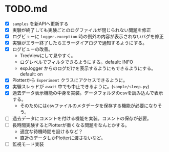 # TODO.md

- [x] `samples` を新APIへ更新する
- [x] 実験が終了しても実験ごとのログファイルが閉じられない問題を修正
- [x] ログビューに `logger.exception` 時の例外の内容が表示されないバグを修正
- [x] 実験がエラー終了したらエラーダイアログで通知するようにする。
- [x] ログビューの改善。
    - TreeViewにして見やすく。
    - ログレベルでフィルタできるようにする。default: INFO
    - exp.logger からのログだけを表示するようにもできるようにする。default: on
- [x] Plotterから `Experiment` クラスにアクセスできるように。
- [x] 実験スレッドが `await` 中でも中止できるように。(`sample/sleep.py`)
- [x] 過去データ表示機能の中身を実装。データフォルダのcsvを読み込んで表示する。
    - そのためにはcsvファイルのメタデータを保存する機能が必要になりそう。
- [ ] 過去データにコメントを付ける機能を実装。コメントの保存が必要。
- [ ] 長時間実験するとPlotterが重くなる問題をなんとかする。
    - 適宜な待機時間を設けるなど？
    - 直近のデータしかPlotterに渡さないなど。
- [ ] 監視モード実装

